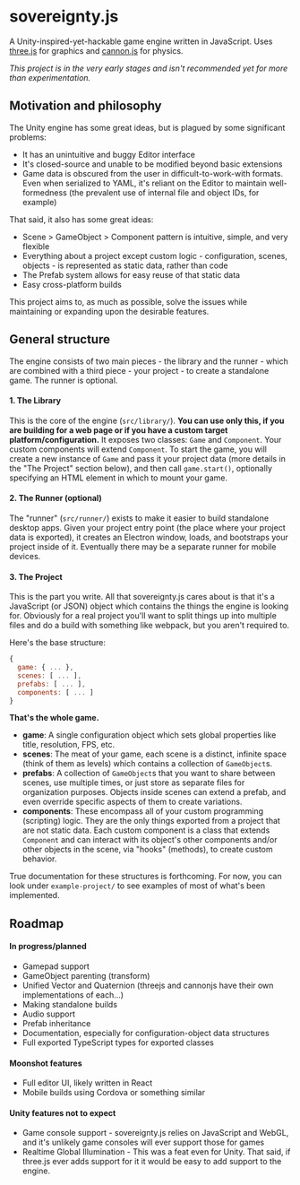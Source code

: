 
# sovereignty.js
A Unity-inspired-yet-hackable game engine written in JavaScript. Uses [three.js](https://github.com/mrdoob/three.js/) for graphics and [cannon.js](https://github.com/schteppe/cannon.js) for physics.

*This project is in the very early stages and isn't recommended yet for more than experimentation.*

## Motivation and philosophy
The Unity engine has some great ideas, but is plagued by some significant problems:
- It has an unintuitive and buggy Editor interface
- It's closed-source and unable to be modified beyond basic extensions
- Game data is obscured from the user in difficult-to-work-with formats. Even when serialized to YAML, it's reliant on the Editor to maintain well-formedness (the prevalent use of internal file and object IDs, for example)

That said, it also has some great ideas:
- Scene > GameObject > Component pattern is intuitive, simple, and very flexible
- Everything about a project except custom logic - configuration, scenes, objects - is represented as static data, rather than code
- The Prefab system allows for easy reuse of that static data
- Easy cross-platform builds

This project aims to, as much as possible, solve the issues while maintaining or expanding upon the desirable features.

## General structure
The engine consists of two main pieces - the library and the runner - which are combined with a third piece - your project - to create a standalone game. The runner is optional.

#### 1. The Library
This is the core of the engine (`src/library/`). **You can use only this, if you are building for a web page or if you have a custom target platform/configuration.** It exposes two classes: `Game` and `Component`. Your custom components will extend `Component`. To start the game, you will create a new instance of `Game` and pass it your project data (more details in the "The Project" section below), and then call `game.start()`, optionally specifying an HTML element in which to mount your game.

#### 2. The Runner (optional)
The "runner" (`src/runner/`) exists to make it easier to build standalone desktop apps. Given your project entry point (the place where your project data is exported), it creates an Electron window, loads, and bootstraps your project inside of it. Eventually there may be a separate runner for mobile devices.

#### 3. The Project
This is the part you write. All that sovereignty.js cares about is that it's a JavaScript (or JSON) object which contains the things the engine is looking for. Obviously for a real project you'll want to split things up into multiple files and do a build with something like webpack, but you aren't required to.

Here's the base structure:
```javascript
{
  game: { ... },
  scenes: [ ... ],
  prefabs: [ ... ],
  components: [ ... ]
}
```

**That's the whole game.**

- **game**: A single configuration object which sets global properties like title, resolution, FPS, etc.
- **scenes**: The meat of your game, each scene is a distinct, infinite space (think of them as levels) which contains a collection of `GameObject`s.
- **prefabs**: A collection of `GameObject`s that you want to share between scenes, use multiple times, or just store as separate files for organization purposes. Objects inside scenes can extend a prefab, and even override specific aspects of them to create variations.
- **components**: These encompass all of your custom programming (scripting) logic. They are the only things exported from a project that are not static data. Each custom component is a class that extends `Component` and can interact with its object's other components and/or other objects in the scene, via "hooks" (methods), to create custom behavior.

True documentation for these structures is forthcoming. For now, you can look under `example-project/` to see examples of most of what's been implemented.

## Roadmap
#### In progress/planned
- Gamepad support
- GameObject parenting (transform)
- Unified Vector and Quaternion (threejs and cannonjs have their own implementations of each...)
- Making standalone builds
- Audio support
- Prefab inheritance
- Documentation, especially for configuration-object data structures
- Full exported TypeScript types for exported classes

#### Moonshot features
- Full editor UI, likely written in React
- Mobile builds using Cordova or something similar

#### Unity features not to expect
- Game console support - sovereignty.js relies on JavaScript and WebGL, and it's unlikely game consoles will ever support those for games
- Realtime Global Illumination - This was a feat even for Unity. That said, if three.js ever adds support for it it would be easy to add support to the engine.
